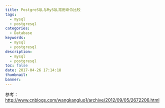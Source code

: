 ```yaml
---
title: PostgreSQL与MySQL常用命令比较
tags:
  - mysql
  - postgresql
categories:
  - Database
keywords:
  - mysql
  - postgresql
description:
  - mysql
  - postgresql
toc: false
date: 2017-04-26 17:14:18
thumbnail:
banner:
---
```



参考：http://www.cnblogs.com/wangkangluo1/archive/2012/09/05/2672206.html